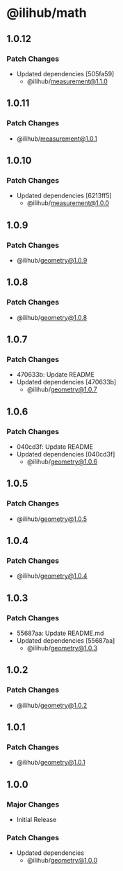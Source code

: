 # @ilihub/math

## 1.0.12

### Patch Changes

- Updated dependencies [505fa59]
  - @ilihub/measurement@1.1.0

## 1.0.11

### Patch Changes

- @ilihub/measurement@1.0.1

## 1.0.10

### Patch Changes

- Updated dependencies [6213ff5]
  - @ilihub/measurement@1.0.0

## 1.0.9

### Patch Changes

- @ilihub/geometry@1.0.9

## 1.0.8

### Patch Changes

- @ilihub/geometry@1.0.8

## 1.0.7

### Patch Changes

- 470633b: Update README
- Updated dependencies [470633b]
  - @ilihub/geometry@1.0.7

## 1.0.6

### Patch Changes

- 040cd3f: Update README
- Updated dependencies [040cd3f]
  - @ilihub/geometry@1.0.6

## 1.0.5

### Patch Changes

- @ilihub/geometry@1.0.5

## 1.0.4

### Patch Changes

- @ilihub/geometry@1.0.4

## 1.0.3

### Patch Changes

- 55687aa: Update README.md
- Updated dependencies [55687aa]
  - @ilihub/geometry@1.0.3

## 1.0.2

### Patch Changes

- @ilihub/geometry@1.0.2

## 1.0.1

### Patch Changes

- @ilihub/geometry@1.0.1

## 1.0.0

### Major Changes

- Initial Release

### Patch Changes

- Updated dependencies
  - @ilihub/geometry@1.0.0
